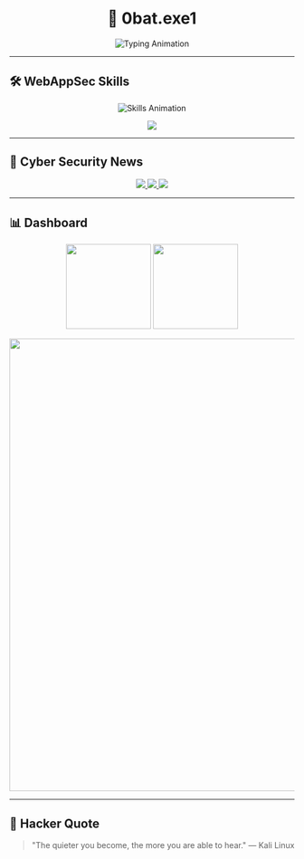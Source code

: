 <h1 align="center">👾 0bat.exe1</h1>

<p align="center">
  <img src="https://readme-typing-svg.herokuapp.com?font=Fira+Code&weight=600&size=24&pause=1000&color=00FF00&center=true&vCenter=true&multiline=true&width=700&height=120&lines=💀+Web+Application+Security+Researcher;⚡+Exploits+%26+Offensive+Security;🌐+Bug+Hunter;🚀+Always+Breaking+to+Secure" alt="Typing Animation" />
</p>

---

## 🛠️ WebAppSec Skills

<p align="center">
  <img src="https://readme-typing-svg.herokuapp.com?font=Fira+Code&size=20&duration=2500&pause=600&color=00FF00&multiline=true&width=600&height=120&lines=%24+SQLi+-+Union%2FError%2FBlind;>+XSS+-+Reflected%2C+DOM%2C+Stored;>+CSRF+-+Exploitation+%26+Bypass;>+IDOR+-+Access+Control+Abuse;>+SSRF+-+Request+Smuggling;>+RCE+-+File+Upload%2C+Command+Injection" alt="Skills Animation"/>
</p>

<p align="center">
  <img src="https://skillicons.dev/icons?i=burpsuite,python,linux,bash,git,docker,js,html" />
</p>

---

## 📰 Cyber Security News

<p align="center">
  <a href="https://cve.mitre.org/">
    <img src="https://img.shields.io/badge/CVEs-Database-FF0000?style=for-the-badge&logo=datadog&logoColor=white" />
  </a>
  <a href="https://thehackernews.com/">
    <img src="https://img.shields.io/badge/The%20Hacker%20News-Latest-000000?style=for-the-badge&logo=Tor-Browser&logoColor=white" />
  </a>
  <a href="https://www.exploit-db.com/">
    <img src="https://img.shields.io/badge/Exploit%20DB-PoCs-orange?style=for-the-badge&logo=hackaday&logoColor=white" />
  </a>
</p>

---

## 📊 Dashboard

<p align="center">
  <img src="https://github-readme-stats.vercel.app/api?username=0batexe1&show_icons=true&theme=radical&hide_border=true" height="150" />
  <img src="https://github-readme-stats.vercel.app/api/top-langs/?username=0batexe1&layout=compact&theme=radical&hide_border=true" height="150" />
</p>

<p align="center">
  <img src="https://github-profile-summary-cards.vercel.app/api/cards/profile-details?username=0batexe1&theme=radical" width="800" />
</p>

---

## 🧠 Hacker Quote
> "The quieter you become, the more you are able to hear." — Kali Linux
